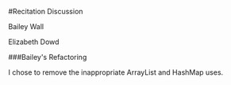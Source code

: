 #Recitation Discussion

Bailey Wall

Elizabeth Dowd

###Bailey's Refactoring

I chose to remove the inappropriate ArrayList and HashMap uses.